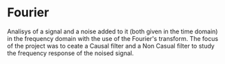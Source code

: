 # Fourier

Analisys of a signal and a noise added to it (both given in the time domain) in the frequency domain with the use of the Fourier's transform.
The focus of the project was to ceate a Causal filter and a Non Casual filter to study the frequency response of the noised signal. 
